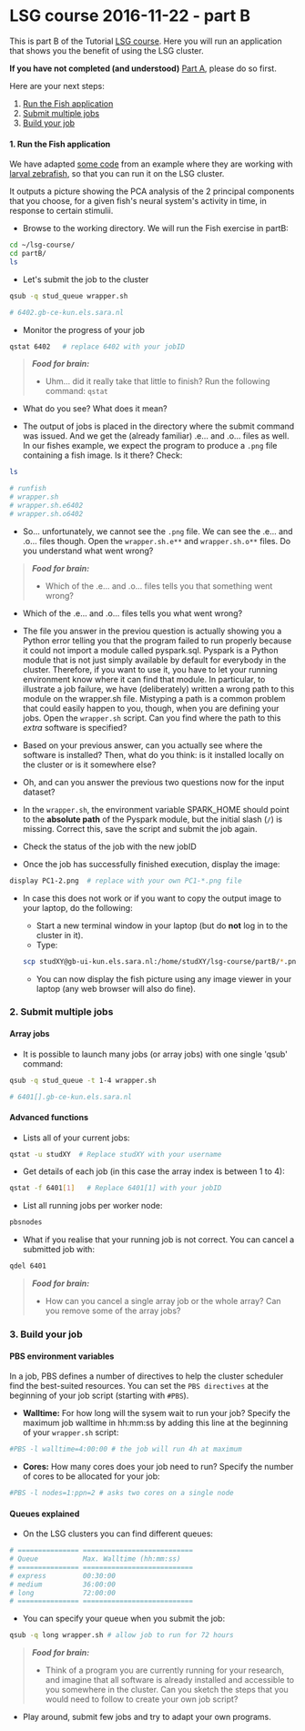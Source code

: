 # LSG course 2016-11-22 - part B

This is part B of the Tutorial [LSG course](https://github.com/sara-nl/lsg-course/blob/master/README.md). Here you will run an application 
that shows you the benefit of using the LSG cluster. 

**If you have not completed (and understood)** [Part A](https://github.com/sara-nl/lsg-course/blob/master/partA.md), please do so first.

Here are your next steps:

1. [Run the Fish application](#run-the-fish-application)
2. [Submit multiple jobs](#submit-multiple-jobs)
3. [Build your job](#build-your-job)

#### <a name="run-the-fish-application"></a> 1. Run the Fish application

We have adapted [some code](https://github.com/spark-mooc/mooc-setup/blob/master/ML_lab5_pca_student.ipynb) from an example where they are working with [larval zebrafish](http://research.janelia.org/zebrafish/), so that you can run it on the LSG cluster. 

It outputs a picture showing the PCA analysis of the 2 principal components that you choose, for a given fish's neural system's activity in time, in response to certain stimulii. 

* Browse to the working directory. We will run the Fish exercise in partB:

```sh
cd ~/lsg-course/
cd partB/
ls
```

* Let's submit the job to the cluster

```sh
qsub -q stud_queue wrapper.sh

# 6402.gb-ce-kun.els.sara.nl
```
  
* Monitor the progress of your job 

```sh
qstat 6402   # replace 6402 with your jobID
```

> **_Food for brain:_**
>
> * Uhm... did it really take that little to finish? Run the following command: `qstat`
* What do you see? What does it mean?
  
* The output of jobs is placed in the directory where the submit command was issued. And we get the (already familiar) .e... and .o... files as well. In our fishes example, we expect the program to produce a `.png` file containing a fish image. Is it there? Check:

```sh
ls

# runfish  
# wrapper.sh  
# wrapper.sh.e6402  
# wrapper.sh.o6402  
```

* So... unfortunately, we cannot see the `.png` file. We can see the .e... and .o... files though. Open the `wrapper.sh.e**` and `wrapper.sh.o**` files. Do you understand what went wrong?  

> **_Food for brain:_**
>
> * Which of the .e... and .o... files tells you that something went wrong? 
* Which of the .e... and .o... files tells you what went wrong? 
* The file you answer in the previou question is actually showing you a Python error telling you that the program failed to run properly because it could not import a module called pyspark.sql. Pyspark is a Python module that is not just simply available by default for everybody in the cluster. Therefore, if you want to use it, you have to let your running environment know where it can find that module. In particular, to illustrate a job failure, we have (deliberately) written a wrong path to this module on the wrapper.sh file. Mistyping a path is a common problem that could easily happen to you, though, when you are defining your jobs. Open the `wrapper.sh` script. Can you find where the path to this _extra_ software is specified?
* Based on your previous answer, can you actually see where the software is installed? Then, what do you think: is it installed locally on the cluster or is it somewhere else? 
* Oh, and can you answer the previous two questions now for the input dataset?
 
* In the `wrapper.sh`, the environment variable SPARK_HOME should point to the **absolute path** of the Pyspark module, but the initial slash (`/`) is missing. Correct this, save the script and submit the job again. 

* Check the status of the job with the new jobID
 
* Once the job has successfully finished execution, display the image:

```sh
display PC1-2.png  # replace with your own PC1-*.png file
```

* In case this does not work or if you want to copy the output image to your laptop, do the following: 
  * Start a new terminal window in your laptop (but do **not** log in to the cluster in it).  
  * Type:

  ```sh
  scp studXY@gb-ui-kun.els.sara.nl:/home/studXY/lsg-course/partB/*.png .  # replace `studXY` with your username
  ```
  
  * You can now display the fish picture using any image viewer in your laptop (any web browser will also do fine).

### <a name="submit-multiple-jobs"></a> 2. Submit multiple jobs

#### Array jobs

* It is possible to launch many jobs (or array jobs) with one single 'qsub' command:

```sh
qsub -q stud_queue -t 1-4 wrapper.sh 

# 6401[].gb-ce-kun.els.sara.nl
```

#### Advanced functions 

* Lists all of your current jobs:

```sh
qstat -u studXY  # Replace studXY with your username 
```

* Get details of each job (in this case the array index is between 1 to 4): 

```sh
qstat -f 6401[1]   # Replace 6401[1] with your jobID
```

* List all running jobs per worker node:

```sh
pbsnodes       
```

* What if you realise that your running job is not correct. You can cancel a submitted job with:

```sh
qdel 6401      
```

> **_Food for brain:_**
>
> * How can you cancel a single array job or the whole array? Can you remove some of the array jobs?


### <a name="build-your-job"></a> 3. Build your job

#### PBS environment variables

In a job, PBS defines a number of directives to help the cluster scheduler find the best-suited resources. 
You can set the `PBS directives` at the beginning of your job script (starting with `#PBS`).

* **Walltime:** For how long will the sysem wait to run your job? Specify the maximum job walltime 
in hh:mm:ss by adding this line at the beginning of your `wrapper.sh` script:
 
```sh
#PBS -l walltime=4:00:00 # the job will run 4h at maximum
```

* **Cores:** How many cores does your job need to run? Specify the number of cores to be allocated for your 
job:

```sh
#PBS -l nodes=1:ppn=2 # asks two cores on a single node
```

#### Queues explained

* On the LSG clusters you can find different queues: 

```sh
# =============== ===========================
# Queue           Max. Walltime (hh:mm:ss)
# =============== ===========================
# express         00:30:00
# medium          36:00:00
# long            72:00:00
# =============== ===========================
```

* You can specify your queue when you submit the job:
 
```sh
qsub -q long wrapper.sh # allow job to run for 72 hours
```
   
> **_Food for brain:_**
>
> * Think of a program you are currently running for your research, and imagine that all software is already installed and accessible to you somewhere in the cluster. Can you sketch the steps that you would need to follow to create your own job script?
* Play around, submit few jobs and try to adapt your own programs. 
